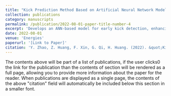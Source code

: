 ```yaml
---
title: "Kick Prediction Method Based on Artificial Neural Network Model"  
collection: publications  
category: manuscripts  
permalink: /publication/2022-08-01-paper-title-number-4  
excerpt: 'Develops an ANN-based model for early kick detection, enhancing drilling safety in complex environments.'  
date: 2022-08-01  
venue: 'Energies'  
paperurl: '[Link to Paper]'  
citation: 'Y. Zhao, Z. Huang, F. Xin, G. Qi, H. Huang. (2022). &quot;Kick Prediction Method Based on Artificial Neural Network Model.&quot; <i>Energies</i> 15, no. 16: 5912.'  
---
```


The contents above will be part of a list of publications, if the user clicks0 the link for the publication than the contents of section will be rendered as a full page, allowing you to provide more information about the paper for the reader. When publications are displayed as a single page, the contents of the above "citation" field will automatically be included below this section in a smaller font.